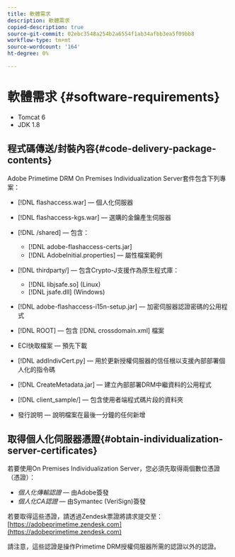 ```yaml
---
title: 軟體需求
description: 軟體需求
copied-description: true
source-git-commit: 02ebc3548a254b2a6554f1ab34afbb3ea5f09bb8
workflow-type: tm+mt
source-wordcount: '164'
ht-degree: 0%

---
```


# 軟體需求 {#software-requirements}

* Tomcat 6
* JDK 1.8

## 程式碼傳送/封裝內容{#code-delivery-package-contents}

Adobe Primetime DRM On Premises Individualization Server套件包含下列專案：

* [!DNL flashaccess.war]  — 個人化伺服器
* [!DNL flashaccess-kgs.war]  — 選購的金鑰產生伺服器
* [!DNL /shared]  — 包含：

   * [!DNL adobe-flashaccess-certs.jar]
   * [!DNL AdobeInitial.properties]  — 屬性檔案範例

* [!DNL thirdparty/]  — 包含Crypto-J支援作為原生程式庫：

   * [!DNL libjsafe.so] (Linux)
   * [!DNL jsafe.dll] (Windows)

* [!DNL adobe-flashaccess-i15n-setup.jar]  — 加密伺服器認證密碼的公用程式
* [!DNL ROOT]  — 包含 [!DNL crossdomain.xml] 檔案

* ECI快取檔案 — 預先下載
* [!DNL addIndivCert.py]  — 用於更新授權伺服器的信任根以支援內部部署個人化的指令碼
* [!DNL CreateMetadata.jar]  — 建立內部部署DRM中繼資料的公用程式
* [!DNL client_sample/]  — 包含使用者端程式碼片段的資料夾
* 發行說明 — 說明檔案在最後一分鐘的任何新增

## 取得個人化伺服器憑證{#obtain-individualization-server-certificates}

若要使用On Premises Individualization Server，您必須先取得兩個數位憑證（憑證）：

* *個人化傳輸認證*  — 由Adobe簽發
* *個人化CA認證*  — 由Symantec (VeriSign)簽發

若要取得這些憑證，請透過Zendesk票證將請求提交至： [https://adobeprimetime.zendesk.com](https://adobeprimetime.zendesk.com)

請注意，這些認證是操作Primetime DRM授權伺服器所需的認證以外的認證。
